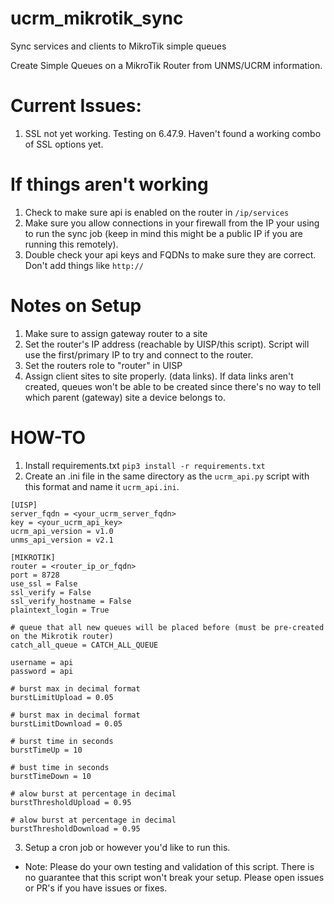# ucrm_mikrotik_sync
Sync services and clients to MikroTik simple queues

Create Simple Queues on a MikroTik Router from UNMS/UCRM information.

# Current Issues:
1. SSL not yet working. Testing on 6.47.9. Haven't found a working combo of SSL options yet.

# If things aren't working
1. Check to make sure api is enabled on the router in `/ip/services`
2. Make sure you allow connections in your firewall from the IP your using to run the sync job (keep in mind this might be a public IP if you are running this remotely).
3. Double check your api keys and FQDNs to make sure they are correct. Don't add things like `http://` 

# Notes on Setup
  1. Make sure to assign gateway router to a site
  2. Set the router's IP address (reachable by UISP/this script). Script will use the first/primary IP to try and connect to the router.
  3. Set the routers role to "router" in UISP
  4. Assign client sites to site properly. (data links). If data links aren't created, queues won't be able to be created since there's no way to tell which parent (gateway) site a device belongs to.

# HOW-TO
1. Install requirements.txt `pip3 install -r requirements.txt`
2. Create an .ini file in the same directory as the `ucrm_api.py` script with this format and name it `ucrm_api.ini`.
```
[UISP]
server_fqdn = <your_ucrm_server_fqdn>
key = <your_ucrm_api_key>
ucrm_api_version = v1.0
unms_api_version = v2.1

[MIKROTIK]
router = <router_ip_or_fqdn>
port = 8728
use_ssl = False
ssl_verify = False
ssl_verify_hostname = False
plaintext_login = True

# queue that all new queues will be placed before (must be pre-created on the Mikrotik router)
catch_all_queue = CATCH_ALL_QUEUE

username = api
password = api

# burst max in decimal format
burstLimitUpload = 0.05

# burst max in decimal format
burstLimitDownload = 0.05

# burst time in seconds
burstTimeUp = 10

# bust time in seconds
burstTimeDown = 10

# alow burst at percentage in decimal
burstThresholdUpload = 0.95

# alow burst at percentage in decimal
burstThresholdDownload = 0.95
```
3. Setup a cron job or however you'd like to run this.


* Note: Please do your own testing and validation of this script. There is no guarantee that this script won't break your setup. Please open issues or PR's if you have issues or fixes.
